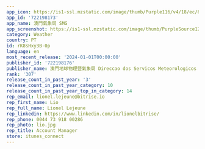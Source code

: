 ```yaml
---
app_icon: https://is1-ssl.mzstatic.com/image/thumb/Purple116/v4/18/ec/8e/18ec8ea6-dcab-736e-5247-e2e102d74be0/AppIcon-1x_U007emarketing-0-10-0-0-85-220-0.png/1024x1024bb.png
app_id: '722198173'
app_name: 澳門氣象局 SMG
app_screenshot: https://is1-ssl.mzstatic.com/image/thumb/PurpleSource126/v4/a8/d0/53/a8d05313-fe22-7ca2-6a36-adf78e1e0a1d/e5a6a114-b348-4f4d-9d91-5a32e3f77812_Simulator_Screenshot_-_iPhone_8_Plus_-_2023-12-29_at_02.00.50.png/1242x2208bb.png
category: Weather
country: PT
id: rK8sHxy3B-0p
language: en
most_recent_release: '2024-01-01T00:00:00'
publisher_id: '722198176'
publisher_name: 澳門地球物理暨氣象局 Direccao dos Servicos Meteorologicos e Geofisicos
rank: '307'
release_count_in_past_year: '3'
release_count_in_past_year_category: 10
release_count_in_past_year_top_in_category: 14
rep_email: lionel.lejeune@bitrise.io
rep_first_name: Lio
rep_full_name: Lionel Lejeune
rep_linkedin: https://www.linkedin.com/in/lionelbitrise/
rep_phone: 0044 73 918 00286
rep_photo: lio.jpg
rep_title: Account Manager
store: itunes_connect
---
```

